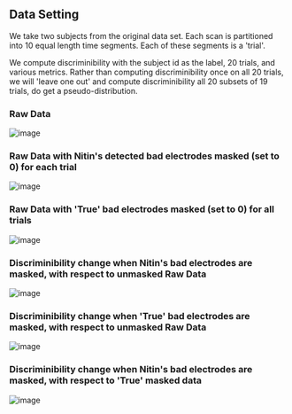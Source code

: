 
## Data Setting
We take two subjects from the original data set. Each scan is partitioned into 10 equal length time segments. Each of these segments is a 'trial'.

We compute discriminibility with the subject id as the label, 20 trials, and various metrics. Rather than computing discriminibility once on all 20 trials, we will 'leave one out' and compute discriminibility all 20 subsets of 19 trials, do get a pseudo-distribution.

### Raw Data
![image](plots/raw.png)

### Raw Data with Nitin's detected bad electrodes masked (set to 0) for each trial
![image](plots/nitin_mask.png)

### Raw Data with 'True' bad electrodes masked (set to 0) for all trials
![image](plots/true_mask.png)

### Discriminibility change when Nitin's bad electrodes are masked, with respect to unmasked Raw Data
![image](plots/raw_vs_nitin.png)

### Discriminibility change when 'True' bad electrodes are masked, with respect to unmasked Raw Data
![image](plots/raw_vs_true.png)

### Discriminibility change when Nitin's bad electrodes are masked, with respect to 'True' masked data
![image](plots/nitin_minus_true.png)


```python

```
